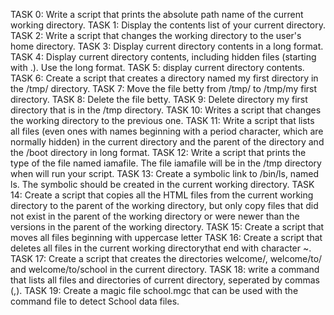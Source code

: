 TASK 0: Write a script that prints the absolute path name of the current working directory.
TASK 1: Display the contents list of your current directory.
TASK 2: Write a script that changes the working directory to the user's home directory.
TASK 3: Display current directory contents in a long format.
TASK 4: Display current directory contents, including hidden files (starting with .). Use the long format.
TASK 5: display current directory contents.
TASK 6: Create a script that creates a directory named my first directory in the /tmp/ directory.
TASK 7: Move the file betty from /tmp/ to /tmp/my first directory.
TASK 8: Delete the file betty.
TASK 9: Delete directory my first directory that is in the /tmp directory.
TASK 10: Writes a script that changes the working directory to the previous one.
TASK 11: Write a script that lists all files (even ones with names beginning with a period character, which are normally hidden) in the current directory and the parent of the directory and the /boot directory in long format.
TASK 12: Write a script that prints the type of the file named iamafile. The file iamafile will be in the /tmp directory when will run your script.
TASK 13: Create a symbolic link to /bin/ls, named ls. The symbolic should be created in the current working directory.
TASK 14: Create a script that copies all the HTML files from the current working directory to the parent of the working directory, but only copy files that did not exist in the parent of the working directory or were newer than the versions in the parent of the working directory.
TASK 15: Create a script that moves all files beginning with uppercase letter
TASK 16: Create a script that deletes all files in the current working directorythat end with character ~.
TASK 17: Create a script that creates the directories welcome/, welcome/to/ and welcome/to/school in the current directory. 
TASK 18: write a command that lists all files and directories of current directory, seperated by commas (,).
TASK 19: Create a magic file school.mgc that can be used with the command file to detect School data files.
